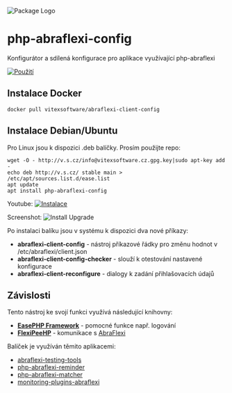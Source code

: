 ![Package Logo](https://raw.githubusercontent.com/VitexSoftware/php-abraflexi-config/master/package_logo.png "Project Logo")

php-abraflexi-config
===================

Konfigurátor a sdílená konfigurace pro aplikace využívající php-abraflexi

[![Použití](http://img.youtube.com/vi/JJW6JAiqgAE/0.jpg)](http://www.youtube.com/watch?v=JJW6JAiqgAE)

Instalace Docker
----------------

    docker pull vitexsoftware/abraflexi-client-config

Instalace Debian/Ubuntu
-----------------------

Pro Linux jsou k dispozici .deb balíčky. Prosím použijte repo:

    wget -O - http://v.s.cz/info@vitexsoftware.cz.gpg.key|sudo apt-key add -
    echo deb http://v.s.cz/ stable main > /etc/apt/sources.list.d/ease.list
    apt update
    apt install php-abraflexi-config

Youtube:
[![Instalace](http://img.youtube.com/vi/pToYZfh3dFE/0.jpg)](http://www.youtube.com/watch?v=pToYZfh3dFE)

Screenshot:
![Install Upgrade](https://raw.githubusercontent.com/VitexSoftware/php-abraflexi-config/master/doc/install-upgrade.png "Install Upgrade Screenshot")


Po instalaci balíku jsou v systému k dispozici dva nové příkazy:

  * **abraflexi-client-config**         - nástroj příkazové řádky pro změnu hodnot v /etc/abraflexi/client.json
  * **abraflexi-client-config-checker** - slouží k otestování nastavené konfigurace
  * **abraflexi-client-reconfigure**    - dialogy k zadání přihlašovacích údajů

Závislosti
----------

Tento nástroj ke svojí funkci využívá následující knihovny:

 * [**EasePHP Framework**](https://github.com/VitexSoftware/EaseFramework) - pomocné funkce např. logování
 * [**FlexiPeeHP**](https://github.com/Spoje-NET/FlexiPeeHP)        - komunikace s [AbraFlexi](https://abraflexi.eu/)

Balíček je využíván těmito aplikacemi:

 * [abraflexi-testing-tools]( https://github.com/VitexSoftware/AbraFlexi-Tools )
 * [php-abraflexi-reminder]( https://github.com/VitexSoftware/php-abraflexi-reminder)
 * [php-abraflexi-matcher]( https://github.com/VitexSoftware/php-abraflexi-matcher )
 * [monitoring-plugins-abraflexi]( https://github.com/VitexSoftware/monitoring-plugins-abraflexi )
